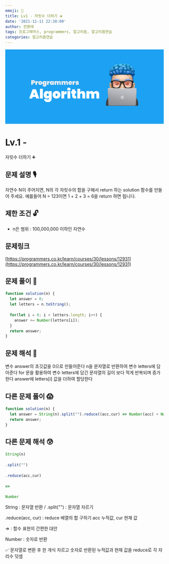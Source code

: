```yaml
---
emoji: 🥸
title: Lv1 - 자릿수 더하기 ➕
date: '2021-11-11 22:38:00'
author: 전용태
tags: 프로그래머스, programmers, 알고리즘, 알고리즘연습
categories: 알고리즘연습
---
```


![img_a.png](img_a.png)

# Lv.1 - 
자릿수 더하기 ➕

## **문제 설명 🎙**

자연수 N이 주어지면, N의 각 자릿수의 합을 구해서 return 하는 solution 함수를 만들어 주세요.
예를들어 N = 123이면 1 + 2 + 3 = 6을 return 하면 됩니다.

## **제한 조건 🔓**

- n은 범위 :  100,000,000 이하인 자연수

## 문제링크

[https://programmers.co.kr/learn/courses/30/lessons/12931](https://programmers.co.kr/learn/courses/30/lessons/12931)

## 문제 풀이 🤔

```jsx
function solution(n) {
  let answer = 0;
  let letters = n.toString();
  
  for(let i = 0; i < letters.length; i++) {
    answer += Number(letters[i]);
  }
  return answer;
}
```

## 문제 해석 🥸

변수 answer의 초깃값을 0으로 만들어준다
n을 문자열로 반환하여 변수 letters에 담아준다
for 문을 활용하여 변수 letters에 담긴 문자열의 길이 보다
적게 반복되며 증가한다 answer에 letters[i] 값을 더하여 할당한다

## 다른 문제 풀이 😱

```jsx
function solution(n) { 
  let answer = String(n).split("").reduce((acc,cur) => Number(acc) + Number(cur),0);
  return answer;
}
```

## 다른 문제 해석 😰

```jsx
String(n)

.split("")

.reduce(acc,cur)

=>

Number
```

String : 문자열 반환 / .split("") : 문자열 자르기

.reduce(acc, cur) : reduce 배열의 합 구하기 acc 누적값, cur 현재 값

⇒ : 함수 표현의 간편한 대안

Number : 숫자로 반환

✅  문자열로 변환 후 한 개식 자르고 숫자로 반환된 누적값과 현재 값을 reduce로 각 자리수 덧셈

<br />
<br />